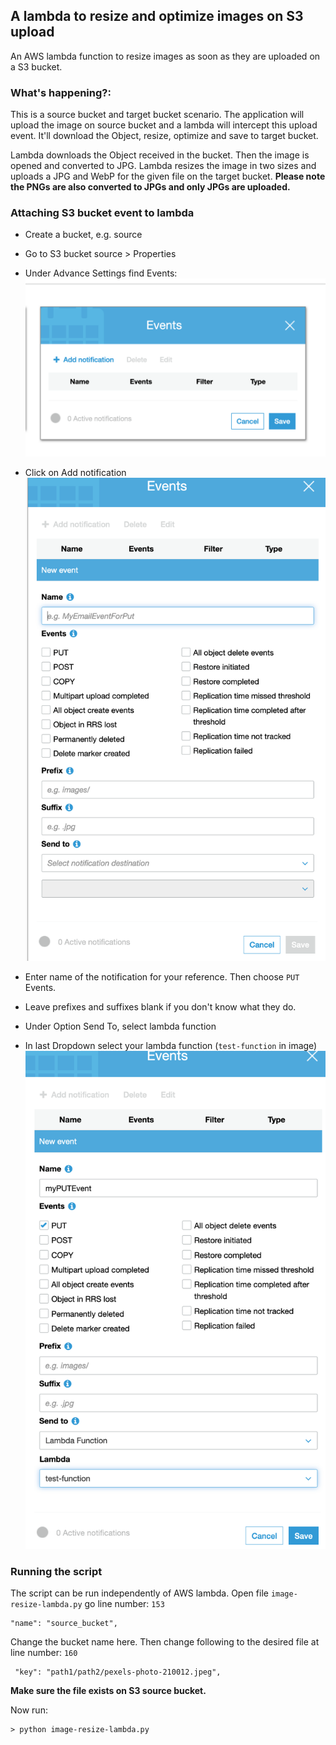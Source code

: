 ## A lambda to resize and optimize images on S3 upload

An AWS lambda function to resize images as soon as they are uploaded on a S3 bucket.

### What's happening?:
This is a source bucket and target bucket scenario. The application will upload the image on source bucket and a lambda will intercept this upload event. It'll download the Object, resize, optimize and save to target bucket.

Lambda downloads the Object received in the bucket. Then the image is opened and converted to JPG. Lambda resizes the image in two sizes and uploads a JPG and WebP for the given file on the target bucket. **Please note the PNGs are also converted to JPGs and only JPGs are uploaded.**


### Attaching S3 bucket event to lambda
- Create a bucket, e.g. source
- Go to S3 bucket source > Properties
- Under Advance Settings find Events:
![S3 Event Setings](/image-resize/img-resize-lambda/images/s3-event-create.png)

- Click on Add notification
![S3 event add notification](/image-resize/img-resize-lambda/images/s3-event-add-notif.png)

- Enter name of the notification for your reference. Then choose `PUT` Events.
- Leave prefixes and suffixes blank if you don't know what they do.
- Under Option Send To, select lambda function
- In last Dropdown select your lambda function (`test-function` in image)
![S3 event add notification](/image-resize/img-resize-lambda/images/s3-event-add-notif-details.png)

### Running the script

The script can be run independently of AWS lambda.
Open file `image-resize-lambda.py` go line number: `153`
```
"name": "source_bucket",
```
Change the bucket name here.
Then change following to the desired file at line number: `160`
```
 "key": "path1/path2/pexels-photo-210012.jpeg",
```

**Make sure the file exists on S3 source bucket.**

Now run:
```
> python image-resize-lambda.py
```

